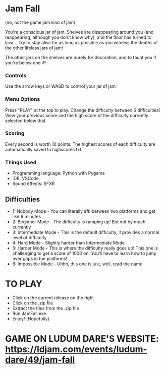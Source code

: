 # Jam Fall 
(no, not the game jam kind of jam)

You're a conscious jar of jam. Shelves are disappearing around you (and reappearing, although you don't know why), and the floor has turned to lava... Try to stay alive for as long as possible as you witness the deaths of the other lifeless jars of jam!

The other jars on the shelves are purely for decoration, and to taunt you if you're below one :P.

### Controls
Use the arrow keys or WASD to control your jar of jam.

### Menu Options
Press "PLAY" at the top to play.
Change the difficulty between 6 difficulties!
View your previous score and the high score of the difficulty currently selected below that.

### Scoring
Every second is worth 10 points. The highest scores of each difficulty are automatically saved to highscores.txt.

### Things Used
- Programming language: Python with Pygame
- IDE: VSCode
- Sound effects: SFXR

## Difficulties
- 1: Nobody Mode - You can literally afk between two platforms and get like 8 minutes
- 2: Beginner Mode - The difficulty is ramping up! But not by much currently
- 3: Intermediate Mode - This is the default difficulty, it provides a normal level of difficulty
- 4: Hard Mode - Slightly harder than Intermediate Mode
- 5: Harder Mode - This is where the difficulty really goes up! This one is challenging to get a score of 1000 on. You'll have to learn how to jump over gaps in the platforms!
- 6: Impossible Mode - Uhhh, this one is just, well, read the name

# TO PLAY
- Click on the current release on the right
- Click on the .zip file
- Extract the files from the .zip file
- Run JamFall.exe
- Enjoy! (Hopefully)

# GAME ON LUDUM DARE'S WEBSITE: https://ldjam.com/events/ludum-dare/49/jam-fall
